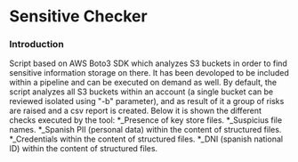 # Sensitive Checker

### Introduction
Script based on AWS Boto3 SDK which analyzes S3 buckets in order to find sensitive information storage on there. It has been devoloped to be included within a pipeline and can be executed on demand as well. By default, the script analyzes all S3 buckets within an account (a single bucket can be reviewed isolated using "-b" parameter), and as result of it a group of risks are raised and a csv report is created.
Below it is shown the different checks executed by the tool:
*_Presence of key store files.
*_Suspicius file names.
*_Spanish PII (personal data) within the content of structured files.
*_Credentials within the content of structured files.
*_DNI (spanish national ID) within the content of structured files.
